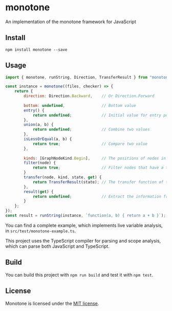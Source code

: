 monotone
========
An implementation of the monotone framework for JavaScript

Install
-------
```
npm install monotone --save
```

Usage
-----
```javascript
import { monotone, runString, Direction, TransferResult } from "monotone";

const instance = monotone((files, checker) => {
	return {
		direction: Direction.Backward,    // Or Direction.Forward
		
		bottom: undefined,                // Bottom value
		entry() {
			return undefined;             // Initial value for entry points
		},
		union(a, b) {
			return undefined;             // Combine two values
		},
		isLessOrEqual(a, b) {
			return true;                  // Compare two value
		},
		
		kinds: [GraphNodeKind.Begin],     // The positions of nodes in the AST that have a transfer function
		filter(node) {
			return true;                  // Filter nodes that have a transfer function
		}
		transfer(node, kind, state, get) {
			return TransferResult(state); // The transfer function of the monotone framework
		},
		result(get) {
			return undefined;             // Extract the information from the final state
		}
	};
});
const result = runString(instance, `function(a, b) { return a + b }`);
```
You can find a complete example, which implements live variable analysis, in `src/test/monotone-example.ts`.

This project uses the TypeScript compiler for parsing and scope analysis, which can parse both JavaScript and TypeScript.

Build
-----
You can build this project with `npm run build` and test it with `npm test`.

License
-------
Monotone is licensed under the [MIT license](http://opensource.org/licenses/MIT).

